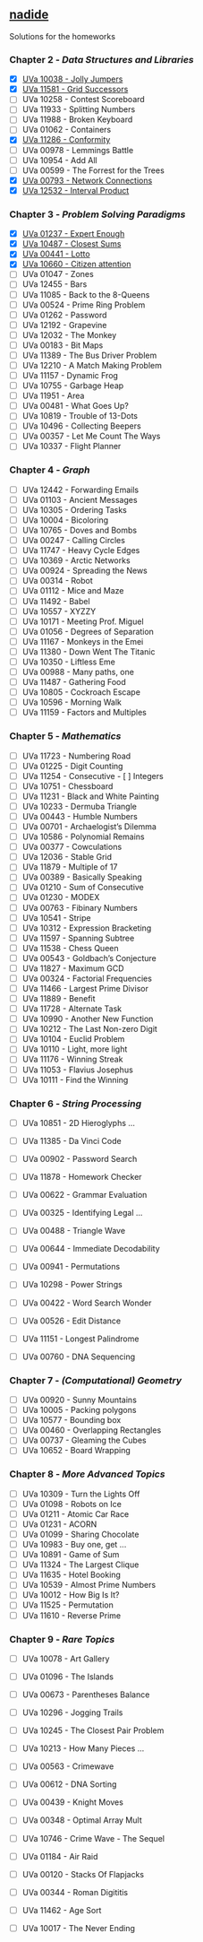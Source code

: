 ## [nadide](https://github.com/nadide) 

Solutions for the homeworks

### Chapter 2 - _Data Structures and Libraries_

- [x] [UVa 10038 - Jolly Jumpers](Chapter2/UVa-10038.cpp)
- [x] [UVa 11581 - Grid Successors](Chapter2/UVa-11581.cpp)
- [ ] UVa 10258 - Contest Scoreboard 
- [ ] UVa 11933 - Splitting Numbers 
- [ ] UVa 11988 - Broken Keyboard
- [ ] UVa 01062 - Containers
- [x] [UVa 11286 - Conformity](Chapter2/UVa-11286.cpp)
- [ ] UVa 00978 - Lemmings Battle
- [ ] UVa 10954 - Add All
- [ ] UVa 00599 - The Forrest for the Trees
- [x] [UVa 00793 - Network Connections](Chapter2/UVa-00793.cpp)
- [x] [UVa 12532 - Interval Product](Chapter2/UVa-12532.cpp)

### Chapter 3 - _Problem Solving Paradigms_

- [x] [UVa 01237 - Expert Enough](Chapter3/UVa-01237.cpp)
- [x] [UVa 10487 - Closest Sums](Chapter3/UVa-10487.cpp)  
- [x] [UVa 00441 - Lotto](Chapter3/UVa-00441.cpp) 
- [x] [UVa 10660 - Citizen attention](Chapter3/UVa-01047.cpp)
- [ ] UVa 01047 - Zones 
- [ ] UVa 12455 - Bars
- [ ] UVa 11085 - Back to the 8-Queens 
- [ ] UVa 00524 - Prime Ring Problem
- [ ] UVa 01262 - Password 
- [ ] UVa 12192 - Grapevine 
- [ ] UVa 12032 - The Monkey  
- [ ] UVa 00183 - Bit Maps  
- [ ] UVa 11389 - The Bus Driver Problem 
- [ ] UVa 12210 - A Match Making Problem  					
- [ ] UVa 11157 - Dynamic Frog
- [ ] UVa 10755 - Garbage Heap  
- [ ] UVa 11951 - Area  	
- [ ] UVa 00481 - What Goes Up? 
- [ ] UVa 10819 - Trouble of 13-Dots 
- [ ] UVa 10496 - Collecting Beepers 
- [ ] UVa 00357 - Let Me Count The Ways 		
- [ ] UVa 10337 - Flight Planner

### Chapter 4 - _Graph_

- [ ] UVa 12442 - Forwarding Emails 
- [ ] UVa 01103 - Ancient Messages 
- [ ] UVa 10305 - Ordering Tasks		
- [ ] UVa 10004 - Bicoloring 	
- [ ] UVa 10765 - Doves and Bombs 
- [ ] UVa 00247 - Calling Circles
- [ ] UVa 11747 - Heavy Cycle Edges 
- [ ] UVa 10369 - Arctic Networks  
- [ ] UVa 00924 - Spreading the News 
- [ ] UVa 00314 - Robot 
- [ ] UVa 01112 - Mice and Maze  
- [ ] UVa 11492 - Babel  
- [ ] UVa 10557 - XYZZY 
- [ ] UVa 10171 - Meeting Prof. Miguel 
- [ ] UVa 01056 - Degrees of Separation  
- [ ] UVa 11167 - Monkeys in the Emei 
- [ ] UVa 11380 - Down Went The Titanic 
- [ ] UVa 10350 - Liftless Eme  
- [ ] UVa 00988 - Many paths, one 	
- [ ] UVa 11487 - Gathering Food 
- [ ] UVa 10805 - Cockroach Escape 		
- [ ] UVa 10596  - Morning Walk 
- [ ] UVa 11159 - Factors and Multiples

### Chapter 5 - _Mathematics_

- [ ] UVa 11723 - Numbering Road	
- [ ] UVa 01225 - Digit Counting 
- [ ] UVa 11254 - Consecutive - [ ] Integers 
- [ ] UVa 10751 - Chessboard 
- [ ] UVa 11231 - Black and White Painting 
- [ ] UVa 10233 - Dermuba Triangle 
- [ ] UVa 00443 - Humble Numbers  
- [ ] UVa 00701 - Archaelogist’s Dilemma 
- [ ] UVa 10586 - Polynomial Remains
- [ ] UVa 00377 - Cowculations 
- [ ] UVa 12036 - Stable Grid  
- [ ] UVa 11879 - Multiple of 17 
- [ ] UVa 00389 - Basically Speaking 
- [ ] UVa 01210 - Sum of Consecutive  
- [ ] UVa 01230 - MODEX 
- [ ] UVa 00763 - Fibinary Numbers  
- [ ] UVa 10541 - Stripe 
- [ ] UVa 10312 - Expression Bracketing 
- [ ] UVa 11597 - Spanning Subtree  
- [ ] UVa 11538 - Chess Queen  
- [ ] UVa 00543 - Goldbach’s Conjecture  
- [ ] UVa 11827 - Maximum GCD  
- [ ] UVa 00324 - Factorial Frequencies 
- [ ] UVa 11466 - Largest Prime Divisor 
- [ ] UVa 11889 - Benefit  
- [ ] UVa 11728 - Alternate Task 
- [ ] UVa 10990 - Another New Function  
- [ ] UVa 10212 - The Last Non-zero Digit 
- [ ] UVa 10104 - Euclid Problem 
- [ ] UVa 10110 - Light, more light 
- [ ] UVa 11176 - Winning Streak 
- [ ] UVa 11053 - Flavius Josephus 
- [ ] UVa 10111 - Find the Winning

### Chapter 6 - _String Processing_

- [ ] UVa 10851 - 2D Hieroglyphs ...
- [ ] UVa 11385 - Da Vinci Code
- [ ] UVa 00902 - Password Search
- [ ] UVa 11878 - Homework Checker
- [ ] UVa 00622 - Grammar Evaluation
- [ ] UVa 00325 - Identifying Legal ...
- [ ] UVa 00488 - Triangle Wave
- [ ] UVa 00644 - Immediate Decodability
- [ ] UVa 00941 - Permutations
- [ ] UVa 10298 - Power Strings
- [ ] UVa 00422 - Word Search Wonder
- [ ] UVa 00526 - Edit Distance
- [ ] UVa 11151 - Longest Palindrome
- [ ] UVa 00760 - DNA Sequencing 


### Chapter 7 - _(Computational) Geometry_

- [ ] UVa 00920 - Sunny Mountains
- [ ] UVa 10005 - Packing polygons 
- [ ] UVa 10577 - Bounding box
- [ ] UVa 00460 - Overlapping Rectangles
- [ ] UVa 00737 - Gleaming the Cubes
- [ ] UVa 10652 - Board Wrapping

### Chapter 8 - _More Advanced Topics_

- [ ] UVa 10309 - Turn the Lights Off
- [ ] UVa 01098 - Robots on Ice 
- [ ] UVa 01211 - Atomic Car Race 
- [ ] UVa 01231 - ACORN
- [ ] UVa 01099 - Sharing Chocolate
- [ ] UVa 10983 - Buy one, get ... 
- [ ] UVa 10891 - Game of Sum
- [ ] UVa 11324 - The Largest Clique
- [ ] UVa 11635 - Hotel Booking
- [ ] UVa 10539 - Almost Prime Numbers
- [ ] UVa 10012 - How Big Is It?
- [ ] UVa 11525 - Permutation
- [ ] UVa 11610 - Reverse Prime

### Chapter 9 - _Rare Topics_

- [ ] UVa 10078 - Art Gallery
- [ ] UVa 01096 - The Islands
- [ ] UVa 00673 - Parentheses Balance
- [ ] UVa 10296 - Jogging Trails
- [ ] UVa 10245 - The Closest Pair Problem 
- [ ] UVa 10213 - How Many Pieces ...
- [ ] UVa 00563 - Crimewave
- [ ] UVa 00612 - DNA Sorting 
- [ ] UVa 00439 - Knight Moves
- [ ] UVa 00348 - Optimal Array Mult 
- [ ] UVa 10746 - Crime Wave - The Sequel
- [ ] UVa 01184 - Air Raid
- [ ] UVa 00120 - Stacks Of Flapjacks
- [ ] UVa 00344 - Roman Digititis 
- [ ] UVa 11462 - Age Sort
- [ ] UVa 10017 - The Never Ending

